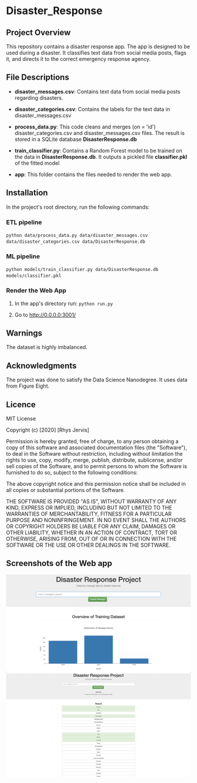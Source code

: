# Disaster_Response

## Project Overview

This repository contains a disaster response app. The app is designed to be used during a disaster. It classifies text data from social media posts, flags it, and directs it to the correct emergency response agency.

## File Descriptions

- **disaster_messages.csv**: Contains text data from social media posts regarding disasters.

- **disaster_categories.csv**: Contains the labels for the text data in disaster_messages.csv

- **process_data.py**: This code cleans and merges (on = 'id') disaster_categories.csv and disaster_messages.csv files. The result is stored in a SQLite database **DisasterResponse.db**
      
- **train_classifier.py**: Contains a Random Forest model to be trained on the data in **DisasterResponse.db**. It outputs a pickled file **classifier.pkl** of the fitted model

- **app**: This folder contains the files needed to render the web app.


## Installation
In the project's root directory, run the following commands:

### ETL pipeline
`python data/process_data.py data/disaster_messages.csv data/disaster_categories.csv data/DisasterResponse.db`
### ML pipeline
`python models/train_classifier.py data/DisasterResponse.db models/classifier.pkl`

### Render the Web App
1. In the app's directory run:
    `python run.py`

2. Go to http://0.0.0.0:3001/

## Warnings
The dataset is highly imbalanced.

## Acknowledgments
The project was done to satisfy the Data Science Nanodegree. It uses data from Figure Eight.

## Licence

MIT License

Copyright (c) [2020] [Rhys Jervis]

Permission is hereby granted, free of charge, to any person obtaining a copy
of this software and associated documentation files (the "Software"), to deal
in the Software without restriction, including without limitation the rights
to use, copy, modify, merge, publish, distribute, sublicense, and/or sell
copies of the Software, and to permit persons to whom the Software is
furnished to do so, subject to the following conditions:

The above copyright notice and this permission notice shall be included in all
copies or substantial portions of the Software.

THE SOFTWARE IS PROVIDED "AS IS", WITHOUT WARRANTY OF ANY KIND, EXPRESS OR
IMPLIED, INCLUDING BUT NOT LIMITED TO THE WARRANTIES OF MERCHANTABILITY,
FITNESS FOR A PARTICULAR PURPOSE AND NONINFRINGEMENT. IN NO EVENT SHALL THE
AUTHORS OR COPYRIGHT HOLDERS BE LIABLE FOR ANY CLAIM, DAMAGES OR OTHER
LIABILITY, WHETHER IN AN ACTION OF CONTRACT, TORT OR OTHERWISE, ARISING FROM,
OUT OF OR IN CONNECTION WITH THE SOFTWARE OR THE USE OR OTHER DEALINGS IN THE
SOFTWARE.

## Screenshots of the Web app
![](Disaster_Response_Screenshot1.png)
![](Disaster_Response_Screenshot2.png)
